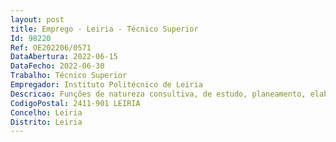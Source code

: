 ```yaml
--- 
layout: post
title: Emprego - Leiria - Técnico Superior
Id: 98220
Ref: OE202206/0571
DataAbertura: 2022-06-15
DataFecho: 2022-06-30
Trabalho: Técnico Superior
Empregador: Instituto Politécnico de Leiria
Descricao: Funções de natureza consultiva, de estudo, planeamento, elaboração de pareceres e projetos, comresponsabilidade e autonomia técnica e enquadramento superior qualificado, no âmbito dos Serviços Administrativos daESECS, designadamente em programas e projetos, nos domínios da formação, investigação e desenvolvimento, nasáreas de interesse da Escola, concretamente  apoio técnico ao Planeamento Estratégico, à conceção, implementação,funcionamento e gestão corrente de todas as matérias relacionadas com os cursos e projetos da ESECS  apoio técnico àexecução dos processos respeitantes ao programa anual de estágios curriculares  recolha, tratamento e disseminaçãoda informação relativa aos cursos da ESECS  apoio na elaboração dos processos de avaliação e acreditação dos cursose no reconhecimento dos cursos perante as entidades e organismos competentes
CodigoPostal: 2411-901 LEIRIA
Concelho: Leiria
Distrito: Leiria
--- 
```

